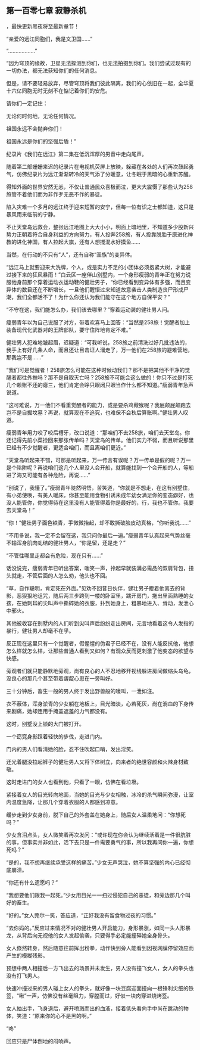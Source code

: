 ## 第一百零七章 寂静杀机
，最快更新黑夜将至最新章节！

“亲爱的远江同胞们，我是文卫国……”

“………………”

“因为穹顶的缘故，卫星无法探测到你们，也无法拍摄到你们。我们尝试过现有的一切办法，都无法获知你们的任何消息。

但是，请不要轻易放弃，尽管穹顶将我们彼此隔离，我们的心依旧在一起，全华夏十六亿同胞无时无刻不在惦记着你们的安危。

请你们一定记住：

无论何时何地，无论任何情况。

祖国永远不会抛弃你们！

祖国永远是你们的坚强后盾！”

纪录片《我们在远江》第二集在低沉浑厚的男音中走向尾声。

随着第二部姗姗来迟的纪录片在电视机荧屏上放映，躲藏在各处的人们再次鼓起勇气，仿佛纪录片为远江渐渐转冷的天气添了分暖意，让冬眠于黑暗的心重新苏醒。

得知外面的世界安然无恙，不仅让普通民众喜极而泣，更大大震慑了那些认为258旅管不着他们而为非作歹无恶不作的暴徒。

陷入灾难一个多月的远江终于迎来短暂的安宁，但每一位有识之士都知道，这只是暴风雨来临前的宁静。

不止天堂岛远救会，整张远江地图上大大小小，明面上暗地里，不知道多少股新兴势力正朝着符合自身利益的方向努力，有人投奔258旅，有人投靠脱胎于原进化神教的进化神国，有人拉起大旗，还有人想搅混水好摸鱼……

当然，在行动的不只有“人”，还有自称“圣族”的变异体。

“远江马上就要迎来大洗牌，个人，或是实力不足的小团体必须抱紧大树，才能避过接下来的狂风暴雨！”白云区一座伴山别墅内，一个身形瘦弱的青年正在努力说服他身前那个穿着运动衣运动鞋的健壮男子，“你已经看到变异体有多强，而且变异体的数目还在不断增长，一旦他们醒悟过来知道故意袭击人类制造丧尸形成尸潮，我们全都活不了！为什么你还认为我们能守在这个地方自保平安？”

“不守在这，我们能怎么办，我们该去哪里？”穿着运动装的健壮男人问。

瘦弱青年以为自己说服了对方，带着欢喜马上回答：“当然是258旅！觉醒者加上装备现代化武器对的王牌部队，要守住阵地肯定不难。”

健壮男人犯难地皱起眉，迟疑道：“可我听说，258旅之前清洗过好几批违法的，我手上有好几条人命，而且还让目击证人溜走了，万一他们在258旅的避难营地，那我岂不是……”

“我们可是觉醒者！258旅怎么可能在这种时候动我们？那不是把其他不干净的觉醒者都往外推吗？那不是自取灭亡吗？258旅不可能会这么做的！你只不过是打死几个赖账不还的瘪三，他们肯定会睁只眼闭只眼当作什么都不知道。”瘦弱青年急声说道。

“这可难说，万一他们不看重觉醒者的能力，或是要杀鸡儆猴呢？我屁颠屁颠跑去岂不是自掘坟墓？再说，就算现在不追究，也难保不会秋后算账啊。”健壮男人叹道。

瘦弱青年用力咬了咬后槽牙，改口说道：“那咱们不去258旅，咱们去天堂岛。你还记得先前小菜捡回来那张传单吗？天堂岛的传单。他们实力不弱，而且听说那里已经有不少觉醒者，更适合咱们，而且离咱们更近。”

“天堂岛听起来不错，可那是听起来，万一传言有误呢？万一传单是假的呢？万一是个陷阱呢？再说咱们这几个人里没人会开船，就算能找到一个会开船的人，等船进了海又可能有各种危险，再说……”

“别说了，我懂了。”瘦弱青年陡然明悟，苦笑道，“你就是不想走，在这有别墅住，有小弟使唤，有美人暖床，你甚至能用食物引诱未成年幼女满足你的变态癖好，也没人能管你，你觉得待在这里没有人能管得着你是最好的，行，我也不管你。我要去天堂岛！”

“你！”健壮男子面色铁青，手微微抬起，却不敢撕破脸皮动真格，“你听我说……”

“不用多说，我一定不会留在这，我只问你最后一遍。”瘦弱青年认真起来气势丝毫不输浑身肌肉虬结的健壮男人，“你是留，还是走？”

“不管往哪里走都会有危险，现在只有……”

话没说完，瘦弱青年已听出答案，嗤笑一声，拎起早就装满必需品的双肩背包，扭头就走，不管后面的人怎么劝，他头也不回。

“草，自作聪明，肯定死在外面。”见劝不回昔日伙伴，健壮男子瞪着他离去的背影，恶狠狠地诅咒，随后两三步跨到一楼的卧室里，踹开房门，拖出里面熟睡的女孩，在她刺耳的尖叫声中撕碎她的衣服，扑到她身上，粗暴地进入、耸动，发泄心中邪火。

其他被收容在别墅内的人们听到尖叫声后纷纷走出房间，无言地看着这令人发指的暴行，健壮男人却毫不在乎。

反正现在这里只有一个觉醒者，假惺惺的伪君子已经不在，没有人能反抗他，他想怎么样就怎么样，让那些普通人看到又如何？有观众反而更刺激了他变态的欲望与快感。

旁观者们就只能静默地旁观，尚有良心的人不忍地移开视线躲进房间做缩头乌龟，没良心的那几个甚至带着龌龊心思在一旁叫好。

三十分钟后，畜生一般的男人终于发出野兽般的嚎叫，一泄如注。

衣不蔽体，浑身淤青的少女躺在地板上，目光暗淡，心若死灰，尚在淌血的下身传来剧痛，她却连用手掩盖遮羞的力气都没有。

这时，别墅没上锁的大门被打开。

一个窈窕身影踩着轻快的步伐，走进门内。

门内的男人们看清她的脸，忍不住吹起口哨，发出淫笑。

还光着腿没拉起裤子的健壮男人又将下体树立，向来者的绝世容颜和火辣身材致敬。

这时走进门的女人也看到他，只看了一眼，仿佛在看垃圾。

紧接着女人的目光转向地面，当她的目光与少女相触，冰冷的杀气瞬间弥漫，让室内温度急降，让那几个穿着衣服的人都感到凉意。

缓步走到少女身前，脱下自己的外套盖在她身上，随后女人温柔地问：“你想死吗？”

少女含泪点头，女人微笑着再次发问：“或许现在你会认为继续活着是一件很肮脏的事，但事实并非如此，活下去只是一件需要勇气的事，所以我再问你一遍，你想死吗？”

“是的，我不想再继续承受这样的痛苦。”少女无声哭泣，她不算坚强的内心已经彻底崩溃。

“你还有什么遗愿吗？”

“我想要他们跟我一起死。”少女用目光一一扫过侵犯自己的恶徒，和旁边那几个叫好的畜生。

“好的。”女人莞尔一笑，答应道，“正好我没有留食物过夜的习惯。”

“去你妈的。”反应过来情况不对的健壮男人开启能力，身形暴涨，如同一头人形暴龙，从背后向无视他的女人发起偷袭，只要得手必定能撞碎她全身骨头。

女人倏然转身，然后随意往前挥出粉拳，动作快到旁人能看到因视网膜停留效应而产生的模糊残影。

预想中两人相撞后一方飞出去的场景并未发生，男人没有撞飞女人，女人的拳头也没有打飞男人。

快速冲撞过来的男人碰上女人的拳头，就好像一块豆腐迎面撞向一根锋利尖细的铁签，“啾”一声，仿佛没有丝毫阻力，穿膛而过，好似一块肉穿进烧烤签。

女人抽出手，飞身退后，避开喷溅而出的血液，接着低头看向手中尚在跳动的物体，笑道：“原来你的心不是黑的啊。”

“咚”

回应只是尸体倒地的闷响声。

